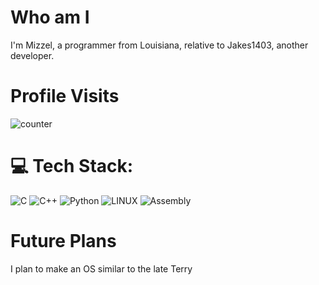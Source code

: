 # Who am I
I'm Mizzel, a programmer from Louisiana, relative to Jakes1403, another developer. 
# Profile Visits 
![counter](https://profile-counter.glitch.me/%7BNotMizzel%7D/count.svg)
# 💻 Tech Stack:
![C](https://img.shields.io/badge/c-%2300599C.svg?style=flat&logo=c&logoColor=white) ![C++](https://img.shields.io/badge/c++-%2300599C.svg?style=flat&logo=c%2B%2B&logoColor=white) ![Python](https://img.shields.io/badge/python-3670A0?style=flat&logo=python&logoColor=ffdd54) ![LINUX](https://img.shields.io/badge/Linux-FCC624?style=flat&logo=linux&logoColor=black)
![Assembly](https://img.shields.io/badge/Assembly-blue?style=flat)

# Future Plans
I plan to make an OS similar to the late Terry 
